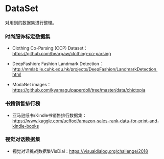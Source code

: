 # DataSet

对用到的数据集进行整理。

### 时尚服饰标定数据集

* Clothing Co-Parsing (CCP) Dataset：https://github.com/bearpaw/clothing-co-parsing

* DeepFashion: Fashion Landmark Detection：http://mmlab.ie.cuhk.edu.hk/projects/DeepFashion/LandmarkDetection.html

* ModaNet images：https://github.com/kyamagu/paperdoll/tree/master/data/chictopia

### 书籍销售排行榜

* 亚马逊纸书/Kindle书销售排行数据集：https://www.kaggle.com/ucffool/amazon-sales-rank-data-for-print-and-kindle-books

### 视觉对话数据集

* 视觉对话挑战数据集VisDial：https://visualdialog.org/challenge/2018

